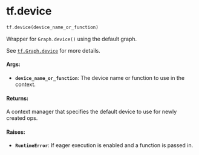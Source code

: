 <div itemscope itemtype="http://developers.google.com/ReferenceObject">
<meta itemprop="name" content="tf.device" />
<meta itemprop="path" content="Stable" />
</div>

# tf.device

``` python
tf.device(device_name_or_function)
```

Wrapper for `Graph.device()` using the default graph.

See <a href="../tf/Graph.md#device"><code>tf.Graph.device</code></a> for more details.

#### Args:

* <b>`device_name_or_function`</b>: The device name or function to use in the context.


#### Returns:

A context manager that specifies the default device to use for newly
created ops.


#### Raises:

* <b>`RuntimeError`</b>: If eager execution is enabled and a function is passed in.
